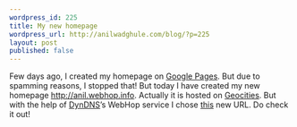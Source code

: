 ```yaml
---
wordpress_id: 225
title: My new homepage
wordpress_url: http://anilwadghule.com/blog/?p=225
layout: post
published: false
---
```

Few days ago, I created my homepage on <a href="http://pages.google.com/">Google Pages</a>. But due to spamming reasons, I stopped that! But today I have created my new homepage <a href="http://anil.webhop.info/">http://anil.webhop.info</a>. Actually it is hosted on <a href="http://geocities.com/">Geocities</a>. But with the help of <a href="https://www.dyndns.com/">DynDNS</a>’s WebHop service I chose <a href="http://anil.webhop.info/">this</a> new URL. Do check it out!
